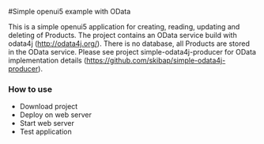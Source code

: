 #Simple openui5 example with OData

This is a simple openui5 application for creating, reading, updating and deleting of Products. The project contains an OData service build with odata4j (http://odata4j.org/). There is no database, all Products are stored in the OData service. Please see project simple-odata4j-producer for OData implementation details (https://github.com/skibap/simple-odata4j-producer).

### How to use
- Download project
- Deploy on web server
- Start web server
- Test application
